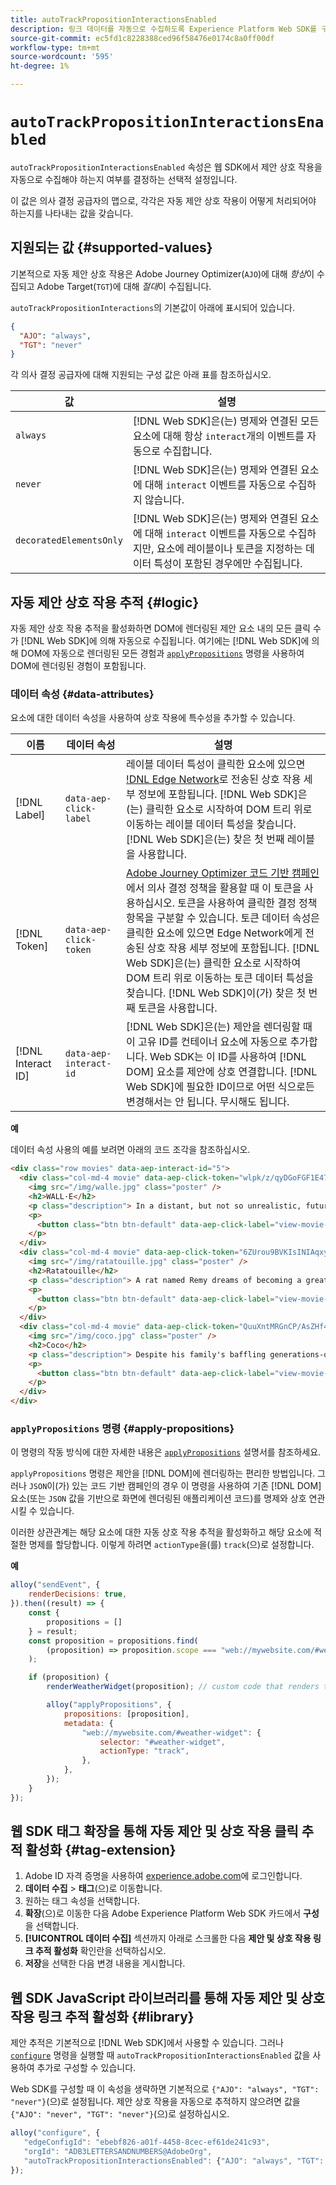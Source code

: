 ```yaml
---
title: autoTrackPropositionInteractionsEnabled
description: 링크 데이터를 자동으로 수집하도록 Experience Platform Web SDK를 구성하는 방법에 대해 알아봅니다.
source-git-commit: ec5fd1c8228388ced96f58476e0174c8a0ff00df
workflow-type: tm+mt
source-wordcount: '595'
ht-degree: 1%

---
```



# `autoTrackPropositionInteractionsEnabled`

`autoTrackPropositionInteractionsEnabled` 속성은 웹 SDK에서 제안 상호 작용을 자동으로 수집해야 하는지 여부를 결정하는 선택적 설정입니다.

이 값은 의사 결정 공급자의 맵으로, 각각은 자동 제안 상호 작용이 어떻게 처리되어야 하는지를 나타내는 값을 갖습니다.

## 지원되는 값 {#supported-values}

기본적으로 자동 제안 상호 작용은 Adobe Journey Optimizer(`AJO`)에 대해 _항상_&#x200B;이 수집되고 Adobe Target(`TGT`)에 대해 _절대_&#x200B;이 수집됩니다.

`autoTrackPropositionInteractions`의 기본값이 아래에 표시되어 있습니다.

```json
{
  "AJO": "always",
  "TGT": "never"
}
```

각 의사 결정 공급자에 대해 지원되는 구성 값은 아래 표를 참조하십시오.

| 값 | 설명 |
| --- | --- |
| `always` | [!DNL Web SDK]은(는) 명제와 연결된 모든 요소에 대해 항상 `interact`개의 이벤트를 자동으로 수집합니다. |
| `never` | [!DNL Web SDK]은(는) 명제와 연결된 요소에 대해 `interact` 이벤트를 자동으로 수집하지 않습니다. |
| `decoratedElementsOnly` | [!DNL Web SDK]은(는) 명제와 연결된 요소에 대해 `interact` 이벤트를 자동으로 수집하지만, 요소에 레이블이나 토큰을 지정하는 데이터 특성이 포함된 경우에만 수집됩니다. |

## 자동 제안 상호 작용 추적 {#logic}

자동 제안 상호 작용 추적을 활성화하면 DOM에 렌더링된 제안 요소 내의 모든 클릭 수가 [!DNL Web SDK]에 의해 자동으로 수집됩니다. 여기에는 [!DNL Web SDK]에 의해 DOM에 자동으로 렌더링된 모든 경험과 [`applyPropositions`](../applypropositions.md) 명령을 사용하여 DOM에 렌더링된 경험이 포함됩니다.

### 데이터 속성 {#data-attributes}

요소에 대한 데이터 속성을 사용하여 상호 작용에 특수성을 추가할 수 있습니다.

| 이름 | 데이터 속성 | 설명 |
| --- | --- | --- |
| [!DNL Label] | `data-aep-click-label` | 레이블 데이터 특성이 클릭한 요소에 있으면 [!DNL Edge Network](으)로 전송된 상호 작용 세부 정보에 포함됩니다. [!DNL Web SDK]은(는) 클릭한 요소로 시작하여 DOM 트리 위로 이동하는 레이블 데이터 특성을 찾습니다. [!DNL Web SDK]은(는) 찾은 첫 번째 레이블을 사용합니다. |
| [!DNL Token] | `data-aep-click-token` | [Adobe Journey Optimizer 코드 기반 캠페인](https://experienceleague.adobe.com/en/docs/journey-optimizer/using/code-based-experience/get-started-code-based)에서 의사 결정 정책을 활용할 때 이 토큰을 사용하십시오. 토큰을 사용하여 클릭한 결정 정책 항목을 구분할 수 있습니다. 토큰 데이터 속성은 클릭한 요소에 있으면 Edge Network에게 전송된 상호 작용 세부 정보에 포함됩니다. [!DNL Web SDK]은(는) 클릭한 요소로 시작하여 DOM 트리 위로 이동하는 토큰 데이터 특성을 찾습니다. [!DNL Web SDK]이(가) 찾은 첫 번째 토큰을 사용합니다. |
| [!DNL Interact ID] | `data-aep-interact-id` | [!DNL Web SDK]은(는) 제안을 렌더링할 때 이 고유 ID를 컨테이너 요소에 자동으로 추가합니다. Web SDK는 이 ID를 사용하여 [!DNL DOM] 요소를 제안에 상호 연결합니다. [!DNL Web SDK]에 필요한 ID이므로 어떤 식으로든 변경해서는 안 됩니다. 무시해도 됩니다. |

**예**

데이터 속성 사용의 예를 보려면 아래의 코드 조각을 참조하십시오.

```html
<div class="row movies" data-aep-interact-id="5">
  <div class="col-md-4 movie" data-aep-click-token="wlpk/z/qyDGoFGF1E47O0w">
    <img src="/img/walle.jpg" class="poster" />
    <h2>WALL·E</h2>
    <p class="description"> In a distant, but not so unrealistic, future where mankind has abandoned earth because it has become covered with trash from products sold by the powerful multi-national Buy N Large corporation, WALL-E, a garbage collecting robot has been left to clean up the mess. </p>
    <p>
      <button class="btn btn-default" data-aep-click-label="view-movie-WALL·E"> View details >> </button>
    </p>
  </div>
  <div class="col-md-4 movie" data-aep-click-token="6ZUrou9BVKIsINIAqxylzw">
    <img src="/img/ratatouille.jpg" class="poster" />
    <h2>Ratatouille</h2>
    <p class="description"> A rat named Remy dreams of becoming a great French chef despite his family's wishes and the obvious problem of being a rat in a decidedly rodent-phobic profession. When fate places Remy in the sewers of Paris, he finds himself ideally situated beneath a restaurant made famous by his culinary hero, Auguste Gusteau. </p>
    <p>
      <button class="btn btn-default" data-aep-click-label="view-movie-Ratatouille"> View details >> </button>
    </p>
  </div>
  <div class="col-md-4 movie" data-aep-click-token="QuuXntMRGnCP/AsZHf4pnQ">
    <img src="/img/coco.jpg" class="poster" />
    <h2>Coco</h2>
    <p class="description"> Despite his family's baffling generations-old ban on music, Miguel dreams of becoming an accomplished musician like his idol, Ernesto de la Cruz. Desperate to prove his talent, Miguel finds himself in the stunning and colorful Land of the Dead following a mysterious chain of events. </p>
    <p>
      <button class="btn btn-default" data-aep-click-label="view-movie-Coco"> View details >> </button>
    </p>
  </div>
</div>
```

### `applyPropositions` 명령 {#apply-propositions}

이 명령의 작동 방식에 대한 자세한 내용은 [`applyPropositions`](../applypropositions.md) 설명서를 참조하세요.

`applyPropositions` 명령은 제안을 [!DNL DOM]에 렌더링하는 편리한 방법입니다. 그러나 `JSON`이(가) 있는 코드 기반 캠페인의 경우 이 명령을 사용하여 기존 [!DNL DOM] 요소(또는 `JSON` 값을 기반으로 화면에 렌더링된 애플리케이션 코드)를 명제와 상호 연관시킬 수 있습니다.

이러한 상관관계는 해당 요소에 대한 자동 상호 작용 추적을 활성화하고 해당 요소에 적절한 명제를 할당합니다. 이렇게 하려면 `actionType`을(를) `track`(으)로 설정합니다.

**예**

```javascript
alloy("sendEvent", {
    renderDecisions: true,
}).then((result) => {
    const {
        propositions = []
    } = result;
    const proposition = propositions.find(
        (proposition) => proposition.scope === "web://mywebsite.com/#weather-widget"
    );

    if (proposition) {
        renderWeatherWidget(proposition); // custom code that renders the weather widget based on the code-based campaign JSON

        alloy("applyPropositions", {
            propositions: [proposition],
            metadata: {
                "web://mywebsite.com/#weather-widget": {
                    selector: "#weather-widget",
                    actionType: "track",
                },
            },
        });
    }
});
```

## 웹 SDK 태그 확장을 통해 자동 제안 및 상호 작용 클릭 추적 활성화 {#tag-extension}

1. Adobe ID 자격 증명을 사용하여 [experience.adobe.com](https://experience.adobe.com)에 로그인합니다.
2. **데이터 수집** > **태그**(으)로 이동합니다.
3. 원하는 태그 속성을 선택합니다.
4. **확장**(으)로 이동한 다음 Adobe Experience Platform Web SDK 카드에서 **구성**&#x200B;을 선택합니다.
5. **[!UICONTROL 데이터 수집]** 섹션까지 아래로 스크롤한 다음 **제안 및 상호 작용 링크 추적 활성화** 확인란을 선택하십시오.
6. **저장**&#x200B;을 선택한 다음 변경 내용을 게시합니다.

## 웹 SDK JavaScript 라이브러리를 통해 자동 제안 및 상호 작용 링크 추적 활성화 {#library}

제안 추적은 기본적으로 [!DNL Web SDK]에서 사용할 수 있습니다. 그러나 [`configure`](../configure/overview.md) 명령을 실행할 때 `autoTrackPropositionInteractionsEnabled` 값을 사용하여 추가로 구성할 수 있습니다.

Web SDK를 구성할 때 이 속성을 생략하면 기본적으로 `{"AJO": "always", "TGT": "never"}`(으)로 설정됩니다. 제안 상호 작용을 자동으로 추적하지 않으려면 값을 `{"AJO": "never", "TGT": "never"}`(으)로 설정하십시오.

```javascript
alloy("configure", {
   "edgeConfigId": "ebebf826-a01f-4458-8cec-ef61de241c93",
   "orgId": "ADB3LETTERSANDNUMBERS@AdobeOrg",
   "autoTrackPropositionInteractionsEnabled": {"AJO": "always", "TGT": "never"}
});
```
